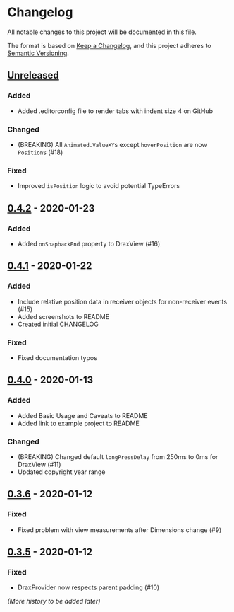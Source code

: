 # Changelog
All notable changes to this project will be documented in this file.

The format is based on [Keep a Changelog](https://keepachangelog.com/en/1.0.0/),
and this project adheres to [Semantic Versioning](https://semver.org/).

## [Unreleased]
### Added
- Added .editorconfig file to render tabs with indent size 4 on GitHub

### Changed
- (BREAKING) All `Animated.ValueXY`s except `hoverPosition` are now `Position`s (#18)

### Fixed
- Improved `isPosition` logic to avoid potential TypeErrors

## [0.4.2] - 2020-01-23
### Added
- Added `onSnapbackEnd` property to DraxView (#16)

## [0.4.1] - 2020-01-22
### Added
- Include relative position data in receiver objects for non-receiver events (#15)
- Added screenshots to README
- Created initial CHANGELOG

### Fixed
- Fixed documentation typos

## [0.4.0] - 2020-01-13
### Added
- Added Basic Usage and Caveats to README
- Added link to example project to README

### Changed
- (BREAKING) Changed default `longPressDelay` from 250ms to 0ms for DraxView (#11)
- Updated copyright year range

## [0.3.6] - 2020-01-12
### Fixed
- Fixed problem with view measurements after Dimensions change (#9)

## [0.3.5] - 2020-01-12
### Fixed
- DraxProvider now respects parent padding (#10)

*(More history to be added later)*

[Unreleased]: https://github.com/nuclearpasta/react-native-drax/compare/v0.4.2...HEAD
[0.4.2]: https://github.com/nuclearpasta/react-native-drax/compare/v0.4.1...v0.4.2
[0.4.1]: https://github.com/nuclearpasta/react-native-drax/compare/v0.4.0...v0.4.1
[0.4.0]: https://github.com/nuclearpasta/react-native-drax/compare/v0.3.6...v0.4.0
[0.3.6]: https://github.com/nuclearpasta/react-native-drax/compare/v0.3.5...v0.3.6
[0.3.5]: https://github.com/nuclearpasta/react-native-drax/compare/v0.3.4...v0.3.5
